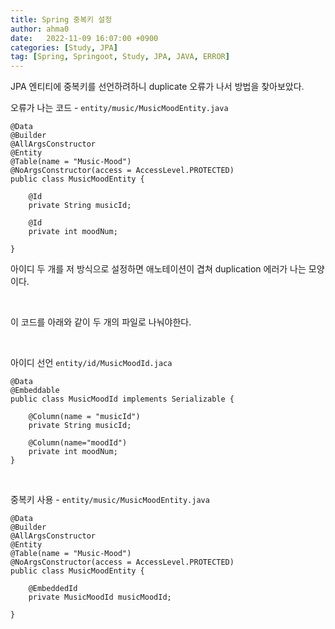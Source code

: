 ```yaml
---
title: Spring 중복키 설정
author: ahma0
date:   2022-11-09 16:07:00 +0900
categories: [Study, JPA]
tag: [Spring, Springoot, Study, JPA, JAVA, ERROR]
---
```


JPA 엔티티에 중복키를 선언하려하니 duplicate 오류가 나서 방법을 찾아보았다.

오류가 나는 코드 - `entity/music/MusicMoodEntity.java`

```
@Data
@Builder
@AllArgsConstructor
@Entity
@Table(name = "Music-Mood")
@NoArgsConstructor(access = AccessLevel.PROTECTED)
public class MusicMoodEntity {

    @Id
    private String musicId;

    @Id
    private int moodNum;

}

```

아이디 두 개를 저 방식으로 설정하면 애노테이션이 겹쳐 duplication 에러가 나는 모양이다.

<br>

이 코드를 아래와 같이 두 개의 파일로 나눠야한다.

<br>

아이디 선언 `entity/id/MusicMoodId.jaca`

```
@Data
@Embeddable
public class MusicMoodId implements Serializable {

    @Column(name = "musicId")
    private String musicId;

    @Column(name="moodId")
    private int moodNum;
}
```

<br>

중복키 사용 - `entity/music/MusicMoodEntity.java`

```
@Data
@Builder
@AllArgsConstructor
@Entity
@Table(name = "Music-Mood")
@NoArgsConstructor(access = AccessLevel.PROTECTED)
public class MusicMoodEntity {

    @EmbeddedId
    private MusicMoodId musicMoodId;

}
```
